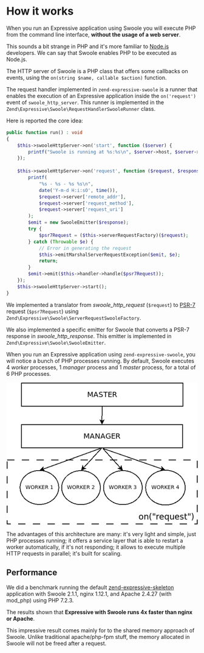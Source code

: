 # How it works

When you run an Expressive application using Swoole you will execute PHP from
the command line interface, **without the usage of a web server**.

This sounds a bit strange in PHP and it's more familiar to [Node.js](https://nodejs.org)
developers. We can say that Swoole enables PHP to be executed as Node.js.

The HTTP server of Swoole is a PHP class that offers some callbacks on events,
using the `on(string $name, callable $action)` function.

The request handler implemented in `zend-expressive-swoole` is a runner that
enables the execution of an Expressive application inside the `on('request')`
event of `swoole_http_server`. This runner is implemented in the
`Zend\Expressive\Swoole\RequestHandlerSwooleRunner` class.

Here is reported the core idea:

```php
public function run() : void
{
    $this->swooleHttpServer->on('start', function ($server) {
        printf("Swoole is running at %s:%s\n", $server->host, $server->port);
    });

    $this->swooleHttpServer->on('request', function ($request, $response) {
        printf(
            "%s - %s - %s %s\n",
            date('Y-m-d H:i:sO', time()),
            $request->server['remote_addr'],
            $request->server['request_method'],
            $request->server['request_uri']
        );
        $emit = new SwooleEmitter($response);
        try {
            $psr7Request = ($this->serverRequestFactory)($request);
        } catch (Throwable $e) {
            // Error in generating the request
            $this->emitMarshalServerRequestException($emit, $e);
            return;
        }
        $emit->emit($this->handler->handle($psr7Request));
    });
    $this->swooleHttpServer->start();
}
```

We implemented a translator from *swoole_http_request* (`$request`) to [PSR-7](https://www.php-fig.org/psr/psr-7/)
request (`$psr7Request`) using `Zend\Expressive\Swoole\ServerRequestSwooleFactory`.

We also implemented a specific emitter for Swoole that converts a PSR-7 response
in *swoole_http_response*. This emitter is implemented in `Zend\Expressive\Swoole\SwooleEmitter`.

When you run an Expressive application using `zend-expressive-swoole`, you will
notice a bunch of PHP processes running. By default, Swoole executes 4 *worker*
processes, 1 *manager* process and 1 *master* process, for a total of 6 PHP
processes.

![Swoole processes](images/diagram_swoole.png)

The advantages of this architecture are many: it's very light and simple, just
PHP processes running; it offers a service layer that is able to restart a
worker automatically, if it's not responding; it allows to execute multiple HTTP
requests in parallel; it's built for scaling.

## Performance

We did a benchmark running the default [zend-expressive-skeleton](https://github.com/zendframework/zend-expressive-skeleton)
application with Swoole 2.1.1, nginx 1.12.1, and Apache 2.4.27 (with mod_php)
using PHP 7.2.3.

The results shown that **Expressive with Swoole runs 4x faster than nginx or
Apache**.

This impressive result comes mainly for to the shared memory approach of
Swoole. Unlike traditional apache/php-fpm stuff, the memory allocated in Swoole
will not be freed after a request.
